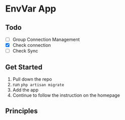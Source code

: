# EnvVar App

## Todo
-[ ] Group Connection Management
-[x] Check connection
-[ ] Check Sync

## Get Started
1. Pull down the repo
2. run `php artisan migrate`
3. Add the app
4. Continue to follow the instruction on the homepage

## Principles